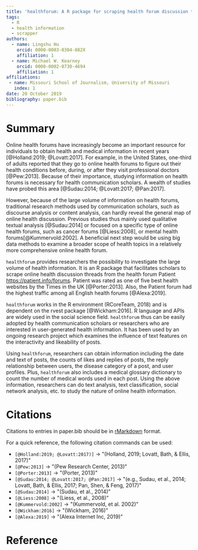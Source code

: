 ```yaml
---
title: 'healthforum: A R package for scraping health forum discussion threads'
tags:
  - R
  - health information
  - scrapper
authors:
  - name: Lingshu Hu
    orcid: 0000-0003-0304-882X
    affiliation: 1
  - name: Michael W. Kearney
    orcid: 0000-0002-0730-4694
    affiliation: 1
affiliations:
 - name: Missouri School of Journalism, University of Missouri
   index: 1
date: 20 October 2019
bibliography: paper.bib
---
```


# Summary

Online health forums have increasingly become an important resource for individuals to obtain health and medical information in recent years [@Holland:2019; @Lovatt:2017]. For example, in the United States, one-third of adults reported that they go to online health forums to figure out their health conditions before, during, or after they visit professional doctors [@Pew:2013]. Because of their importance, studying information on health forums is necessary for health communication scholars. A wealth of studies have probed this area [@Sudau:2014; @Lovatt:2017; @Pan:2017]. 

However, because of the large volume of information on health forums, traditional research methods used by communication scholars, such as discourse analysis or content analysis, can hardly reveal the general map of online health discussion. Previous studies thus mainly used qualitative textual analysis [@Sudau:2014] or focused on a specific type of online health forums, such as cancer forums [@Liess:2008], or mental health forums[@Kummervold:2002]. A beneficial next step would be using big data methods to examine a broader scope of health topics in a relatively more comprehensive online health forum.  

``healthforum`` provides researchers the possibility to investigate the large volume of health information. It is an R package that facilitates scholars to scrape online health discussion threads from the health forum Patient <https://patient.info/forums>. Patient was rated as one of five best health websites by the Times in the UK [@Porter:2013]. Also, the Patient forum had the highest traffic among all English health forums [@Alexa:2019]. 

``healthforum`` works in the R environment (RCoreTeam, 2018) and is dependent on the rvest package [@Wickham:2016]. R language and APIs are widely used in the social science field. ``healthforum`` thus can be easily adopted by health communication scholars or researchers who are interested in user-generated health information. It has been used by an ongoing research project which examines the influence of text features on the interactivity and likeability of posts.

Using ``healthforum``, researchers can obtain information including the date and text of posts, the counts of likes and replies of posts, the reply relationship between users, the disease category of a post, and user profiles. Plus,  ``healthforum`` also includes a medical glossary dictionary to count the number of medical words used in each post. Using the above information, researchers can do text analysis, text classification, social network analysis, etc. to study the nature of online health information. 


# Citations

Citations to entries in paper.bib should be in
[rMarkdown](http://rmarkdown.rstudio.com/authoring_bibliographies_and_citations.html)
format.

For a quick reference, the following citation commands can be used:  
- `[@Holland:2019; @Lovatt:2017)]` -> "(Holland, 2019; Lovatt, Bath, & Ellis, 2017)"  
- `[@Pew:2013]` -> "(Pew Research Center, 2013)"  
- `[@Porter:2013]` -> "(Porter, 2013)"  
- `[@Sudau:2014; @Lovatt:2017; @Pan:2017]` -> "(e.g., Sudau, et al., 2014; Lovatt, Bath, & Ellis, 2017; Pan, Shen, & Feng, 2017)"  
- `[@Sudau:2014]` -> "(Sudau, et al., 2014)"  
- `[@Liess:2008]` -> "(Liess, et al., 2008)"  
- `[@Kummervold:2002]` -> "(Kummervold, et al. 2002)"  
- `[@Wickham:2016]` -> "(Wickham, 2016)"  
- `[@Alexa:2019]` -> "(Alexa Internet Inc, 2019)"  

# Reference
